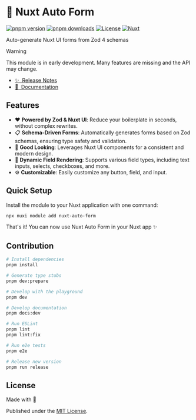 # 🧾 Nuxt Auto Form

[![pnpm version][pnpm-version-src]][pnpm-version-href]
[![pnpm downloads][pnpm-downloads-src]][pnpm-downloads-href]
[![License][license-src]][license-href]
[![Nuxt][nuxt-src]][nuxt-href]

Auto-generate Nuxt UI forms from Zod 4 schemas

> [!WARNING]
> This module is in early development. Many features are missing and the API may change.

- [✨ &nbsp;Release Notes](/CHANGELOG.md)
- [📖 &nbsp;Documentation](https://nuxt-auto-form.norbiros.dev)
<!-- - [🏀 Online playground](https://stackblitz.com/github/your-org/nuxt-auto-form?file=playground%2Fapp.vue) -->

## Features

* ❤️ **Powered by Zod & Nuxt UI**: Reduce your boilerplate in seconds, without complex rewrites.
* 📋 **Schema-Driven Forms**: Automatically generates forms based on Zod schemas, ensuring type safety and validation.
* 🎨 **Good Looking**: Leverages Nuxt UI components for a consistent and modern design.
* 🔄 **Dynamic Field Rendering**: Supports various field types, including text inputs, selects, checkboxes, and more.
* ⚙️ **Customizable**: Easily customize any button, field, and input.

## Quick Setup

Install the module to your Nuxt application with one command:

```bash
npx nuxi module add nuxt-auto-form
```

That's it! You can now use Nuxt Auto Form in your Nuxt app ✨

## Contribution

```bash
# Install dependencies
pnpm install

# Generate type stubs
pnpm dev:prepare

# Develop with the playground
pnpm dev

# Develop documentation
pnpm docs:dev

# Run ESLint
pnpm lint
pnpm lint:fix

# Run e2e tests
pnpm e2e

# Release new version
pnpm run release
```

## License

Made with 💚

Published under the [MIT License](./LICENCE).

<!-- Badges -->
[pnpm-version-src]: https://img.shields.io/pnpm/v/nuxt-auto-form/latest.svg?style=flat&colorA=020420&colorB=00DC82
[pnpm-version-href]: https://pnpmjs.com/package/nuxt-auto-form

[pnpm-downloads-src]: https://img.shields.io/pnpm/dm/nuxt-auto-form.svg?style=flat&colorA=020420&colorB=00DC82
[pnpm-downloads-href]: https://pnpm.chart.dev/nuxt-auto-form

[license-src]: https://img.shields.io/pnpm/l/nuxt-auto-form.svg?style=flat&colorA=020420&colorB=00DC82
[license-href]: https://pnpmjs.com/package/nuxt-auto-form

[nuxt-src]: https://img.shields.io/badge/Nuxt-020420?logo=nuxt.js
[nuxt-href]: https://nuxt.com
